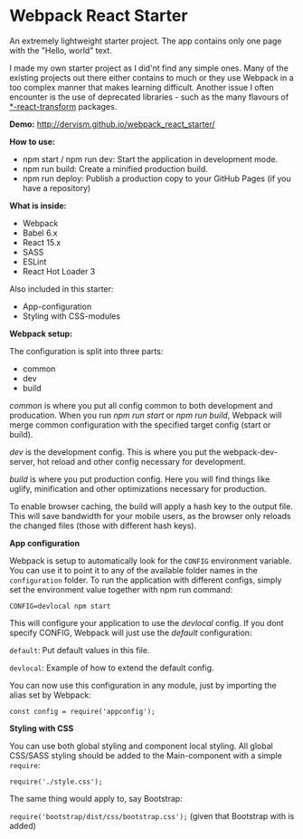 # Webpack React Starter
An extremely lightweight starter project. The app contains only one page with the "Hello, world" text.

I made my own starter project as I did'nt find any simple ones. Many of the existing projects out there either contains
to much or they use Webpack in a too complex manner that makes learning difficult. Another issue I often encounter is the
use of deprecated libraries - such as the many flavours of [*-react-transform](https://github.com/gaearon/babel-plugin-react-transform)
packages.

**Demo:** http://dervism.github.io/webpack_react_starter/

**How to use:**

- npm start / npm run dev: Start the application in development mode.
- npm run build: Create a minified production build.
- npm run deploy: Publish a production copy to your GitHub Pages (if you have a repository)

**What is inside:**

- Webpack
- Babel 6.x
- React 15.x
- SASS
- ESLint
- React Hot Loader 3

Also included in this starter:

- App-configuration
- Styling with CSS-modules

**Webpack setup:**

The configuration is split into three parts:

- common
- dev
- build

_common_ is where you put all config common to both development and producation.
When you run _npm run start_ or _npm run build_, Webpack will merge common configuration
with the specified target config (start or build).

_dev_ is the development config. This is where you put the webpack-dev-server, hot reload and
other config necessary for development.

_build_ is where you put production config. Here you will find things like uglify, minification and
other optimizations necessary for production.

To enable browser caching, the build will apply a hash key to the output file. This will save bandwidth for your mobile
users, as the browser only reloads the changed files (those with different hash keys).

**App configuration**

Webpack is setup to automatically look for the `CONFIG` environment variable. You can use it to point it to any of the available
folder names in the `configuration` folder. To run the application with different configs, simply set the environment value together with
npm run command:

`CONFIG=devlocal npm start`

This will configure your application to use the *devlocal* config. If you dont specify CONFIG, Webpack will just use the *default*
configuration:

`default`: Put default values in this file.

`devlocal`: Example of how to extend the default config.

You can now use this configuration in any module, just by importing the alias set by Webpack:

`const config = require('appconfig');`

**Styling with CSS**

You can use both global styling and component local styling. All global CSS/SASS styling should be added to the Main-component with a simple `require`:

`require('./style.css');`

The same thing would apply to, say Bootstrap:

`require('bootstrap/dist/css/bootstrap.css');` (given that Bootstrap with is added)
